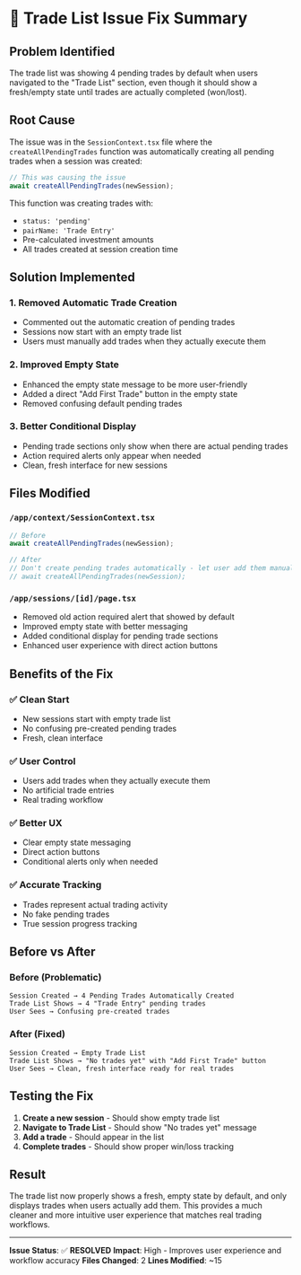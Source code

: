# 🔧 Trade List Issue Fix Summary

## Problem Identified

The trade list was showing 4 pending trades by default when users navigated to the "Trade List" section, even though it should show a fresh/empty state until trades are actually completed (won/lost).

## Root Cause

The issue was in the `SessionContext.tsx` file where the `createAllPendingTrades` function was automatically creating all pending trades when a session was created:

```typescript
// This was causing the issue
await createAllPendingTrades(newSession);
```

This function was creating trades with:
- `status: 'pending'`
- `pairName: 'Trade Entry'`
- Pre-calculated investment amounts
- All trades created at session creation time

## Solution Implemented

### 1. **Removed Automatic Trade Creation**
- Commented out the automatic creation of pending trades
- Sessions now start with an empty trade list
- Users must manually add trades when they actually execute them

### 2. **Improved Empty State**
- Enhanced the empty state message to be more user-friendly
- Added a direct "Add First Trade" button in the empty state
- Removed confusing default pending trades

### 3. **Better Conditional Display**
- Pending trade sections only show when there are actual pending trades
- Action required alerts only appear when needed
- Clean, fresh interface for new sessions

## Files Modified

### `/app/context/SessionContext.tsx`
```typescript
// Before
await createAllPendingTrades(newSession);

// After  
// Don't create pending trades automatically - let user add them manually
// await createAllPendingTrades(newSession);
```

### `/app/sessions/[id]/page.tsx`
- Removed old action required alert that showed by default
- Improved empty state with better messaging
- Added conditional display for pending trade sections
- Enhanced user experience with direct action buttons

## Benefits of the Fix

### ✅ **Clean Start**
- New sessions start with empty trade list
- No confusing pre-created pending trades
- Fresh, clean interface

### ✅ **User Control**
- Users add trades when they actually execute them
- No artificial trade entries
- Real trading workflow

### ✅ **Better UX**
- Clear empty state messaging
- Direct action buttons
- Conditional alerts only when needed

### ✅ **Accurate Tracking**
- Trades represent actual trading activity
- No fake pending trades
- True session progress tracking

## Before vs After

### Before (Problematic)
```
Session Created → 4 Pending Trades Automatically Created
Trade List Shows → 4 "Trade Entry" pending trades
User Sees → Confusing pre-created trades
```

### After (Fixed)
```
Session Created → Empty Trade List
Trade List Shows → "No trades yet" with "Add First Trade" button
User Sees → Clean, fresh interface ready for real trades
```

## Testing the Fix

1. **Create a new session** - Should show empty trade list
2. **Navigate to Trade List** - Should show "No trades yet" message
3. **Add a trade** - Should appear in the list
4. **Complete trades** - Should show proper win/loss tracking

## Result

The trade list now properly shows a fresh, empty state by default, and only displays trades when users actually add them. This provides a much cleaner and more intuitive user experience that matches real trading workflows.

---

**Issue Status**: ✅ **RESOLVED**
**Impact**: High - Improves user experience and workflow accuracy
**Files Changed**: 2
**Lines Modified**: ~15



